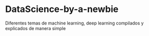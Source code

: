 # DataScience-by-a-newbie
Diferentes temas de machine learning, deep learning compilados y explicados de manera simple
